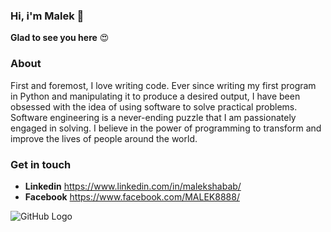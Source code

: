 ### Hi, i'm Malek :wave:
**Glad to see you here** :heart_eyes:

### About 

First and foremost, I love writing code. Ever since writing my first program in Python and manipulating it to produce a desired output, I have been obsessed with the idea of using software to solve practical problems. Software engineering is a never-ending puzzle that I am passionately engaged in solving. I believe in the power of programming to transform and improve the lives of people around the world.

### Get in touch
* **Linkedin** https://www.linkedin.com/in/malekshabab/
* **Facebook** https://www.facebook.com/MALEK8888/

![GitHub Logo](https://miraculoussoft.com/wp-content/themes/miraculous/images/development.gif)


<!--
**MalekShabab/MalekShabab** is a ✨ _special_ ✨ repository because its `README.md` (this file) appears on your GitHub profile.

Here are some ideas to get you started:

- 🔭 I’m currently working on ...
- 🌱 I’m currently learning ...
- 👯 I’m looking to collaborate on ...
- 🤔 I’m looking for help with ...
- 💬 Ask me about ...
- 📫 How to reach me: ...
- 😄 Pronouns: ...
- ⚡ Fun fact: ...
-->
